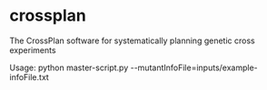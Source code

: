 # crossplan
The CrossPlan software for systematically planning genetic cross experiments

Usage: python master-script.py --mutantInfoFile=inputs/example-infoFile.txt
